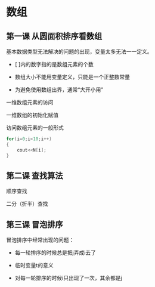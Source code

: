 # 数组

## 第一课 从圆面积排序看数组

基本数据类型无法解决的问题的出现，变量太多无法一一定义。

- [ ]内的数字指的是数组元素的个数

- 数组大小不能用变量定义，只能是一个正整数常量

- 为避免使用数组出界，通常“大开小用”

 一维数组元素的访问

一维数组的初始化赋值

访问数组元素的一般形式

```C++
for(i=0;i<10;i++)
{
    cout<<N[i];
}
```

## 第二课 查找算法

顺序查找

二分（折半）查找

## 第三课 冒泡排序

冒泡排序中经常出现的问题：

- 每一轮排序的时候总是把j弄成i去了
- 临时变量t的意义

- 对每一轮排序的时候i只出现了一次，其余都是j